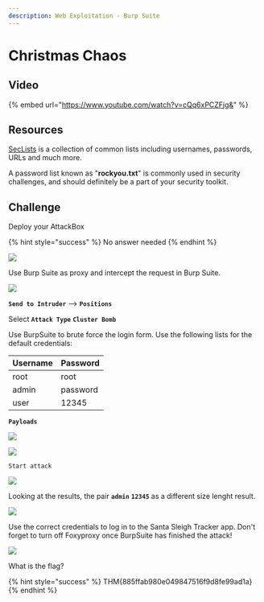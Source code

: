 ```yaml
---
description: Web Exploitation - Burp Suite
---
```


# Christmas Chaos

## Video

{% embed url="https://www.youtube.com/watch?v=cQq6xPCZFjg&" %}

## Resources

[SecLists](https://github.com/danielmiessler/SecLists/) is a collection of common lists including usernames, passwords, URLs and much more.

A password list known as "**rockyou.txt**" is commonly used in security challenges, and should definitely be a part of your security toolkit.

## Challenge

Deploy your AttackBox

{% hint style="success" %}
No answer needed
{% endhint %}

![](../.gitbook/assets/image%20%2844%29.png)

Use Burp Suite as proxy and intercept the request in Burp Suite.

![](../.gitbook/assets/image%20%2832%29.png)

**`Send to Intruder`** --&gt; **`Positions`**

Select **`Attack Type`** **`Cluster Bomb`**

Use BurpSuite to brute force the login form. Use the following lists for the default credentials: 

| Username | Password |
| :--- | :--- |
| root | root |
| admin | password |
| user | 12345 |

**`Payloads`**

![](../.gitbook/assets/image%20%287%29.png)

![](../.gitbook/assets/image%20%283%29.png)

`Start attack`

![](../.gitbook/assets/image%20%2860%29.png)

Looking at the results, the pair **`admin`** **`12345`** as a different size lenght result.

![](../.gitbook/assets/image%20%2855%29.png)

Use the correct credentials to log in to the Santa Sleigh Tracker app. Don't forget to turn off Foxyproxy once BurpSuite has finished the attack!

![](../.gitbook/assets/image%20%2810%29.png)

What is the flag?

{% hint style="success" %}
THM{885ffab980e049847516f9d8fe99ad1a}
{% endhint %}

